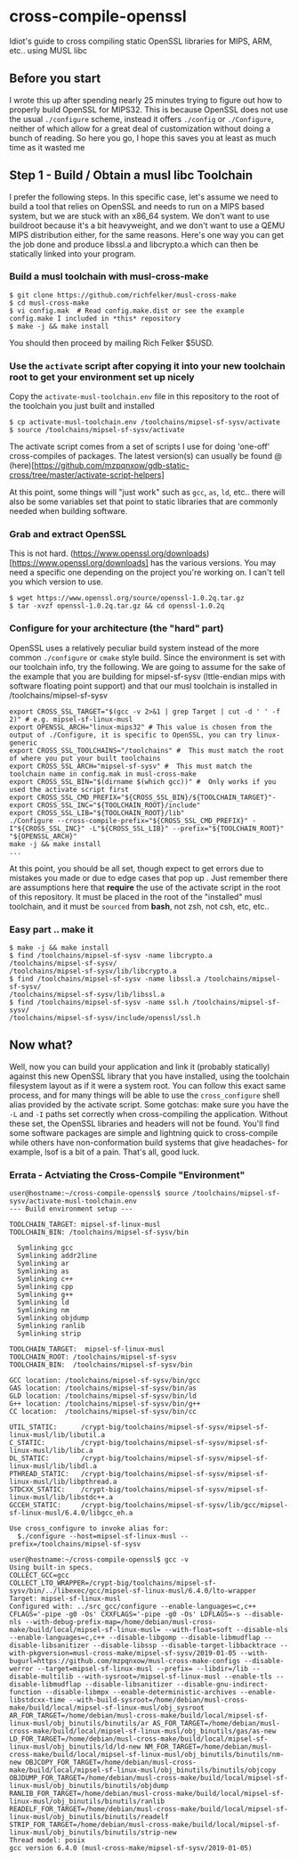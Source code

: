 # cross-compile-openssl

Idiot's guide to cross compiling static OpenSSL libraries for MIPS, ARM, etc.. using MUSL libc

## Before you start

I wrote this up after spending nearly 25 minutes trying to figure out how to properly build OpenSSL for MIPS32. This is because OpenSSL does not use the usual `./configure` scheme, instead it offers `./config` or `./Configure`, neither of which allow for a great deal of customization without doing a bunch of reading. So here you go, I hope this saves you at least as much time as it wasted me

## Step 1 - Build / Obtain a musl libc Toolchain

I prefer the following steps. In this specific case, let's assume we need to build a tool that relies on OpenSSL and needs to run on a MIPS based system, but we are stuck with an x86_64 system. We don't want to use buildroot because it's a bit heavyweight, and we don't want to use a QEMU MIPS distribution either, for the same reasons. Here's one way you can get the job done and produce libssl.a and libcrypto.a which can then be statically linked into your program.

### Build a musl toolchain with musl-cross-make

```
$ git clone https://github.com/richfelker/musl-cross-make
$ cd musl-cross-make
$ vi config.mak  # Read config.make.dist or see the example config.make I included in *this* repository
$ make -j && make install
```

You should then proceed by mailing Rich Felker $5USD.

### Use the `activate` script after copying it into your new toolchain root to get your environment set up nicely

Copy the `activate-musl-toolchain.env` file in this repository to the root of the toolchain you just built and installed

```
$ cp activate-musl-toolchain.env /toolchains/mipsel-sf-sysv/activate
$ source /toolchains/mipsel-sf-sysv/activate
```

The activate script comes from a set of scripts I use for doing 'one-off' cross-compiles of packages. The latest version(s) can usually be found @ (here)[https://github.com/mzpqnxow/gdb-static-cross/tree/master/activate-script-helpers]

At this point, some things will "just work" such as `gcc`, `as`, `ld`, etc.. there will also be some variables set that point to static libraries that are commonly needed when building software.

### Grab and extract OpenSSL

This is not hard. (https://www.openssl.org/downloads)[https://www.openssl.org/downloads] has the various versions. You may need a specific one depending on the project you're working on. I can't tell you which version to use.

```
$ wget https://www.openssl.org/source/openssl-1.0.2q.tar.gz
$ tar -xvzf openssl-1.0.2q.tar.gz && cd openssl-1.0.2q
```

### Configure for your architecture (the "hard" part)

OpenSSL uses a relatively peculiar build system instead of the more common `./configure` or `cmake` style build. Since the environment is set with our toolchain info, try the following. We are going to assume for the sake of the example that you are building for mipsel-sf-sysv (lttle-endian mips with software floating point support) and that our musl toolchain is installed in /toolchains/mipsel-sf-sysv

```
export CROSS_SSL_TARGET="$(gcc -v 2>&1 | grep Target | cut -d ' ' -f 2)" # e.g. mipsel-sf-linux-musl
export OPENSSL_ARCH="linux-mips32" # This value is chosen from the output of ./Configure, it is specific to OpenSSL, you can try linux-generic
export CROSS_SSL_TOOLCHAINS="/toolchains" #  This must match the root of where you put your built toolchains
export CROSS_SSL_ARCH="mipsel-sf-sysv" #  This must match the toolchain name in config.mak in musl-cross-make
export CROSS_SSL_BIN="$(dirname $(which gcc))" #  Only works if you used the activate script first
export CROSS_SSL_CMD_PREFIX="${CROSS_SSL_BIN}/${TOOLCHAIN_TARGET}"-
export CROSS_SSL_INC="${TOOLCHAIN_ROOT}/include"
export CROSS_SSL_LIB="${TOOLCHAIN_ROOT}/lib"
./Configure --cross-compile-prefix="${CROSS_SSL_CMD_PREFIX}" -I"${CROSS_SSL_INC}" -L"${CROSS_SSL_LIB}" --prefix="${TOOLCHAIN_ROOT}" "${OPENSSL_ARCH}"
make -j && make install
...
```

At this point, you should be all set, though expect to get errors due to mistakes you made or due to edge cases that pop up . Just remember there are assumptions here that **require** the use of the activate script in the root of this repository. It must be placed in the root of the "installed" musl toolchain, and it must be `sourced` from **bash**, not zsh, not csh, etc, etc..

### Easy part .. make it

```
$ make -j && make install
$ find /toolchains/mipsel-sf-sysv -name libcrypto.a /toolchains/mipsel-sf-sysv/
/toolchains/mipsel-sf-sysv/lib/libcrypto.a
$ find /toolchains/mipsel-sf-sysv -name libssl.a /toolchains/mipsel-sf-sysv/
/toolchains/mipsel-sf-sysv/lib/libssl.a
$ find /toolchains/mipsel-sf-sysv -name ssl.h /toolchains/mipsel-sf-sysv/
/toolchains/mipsel-sf-sysv/include/openssl/ssl.h
```

## Now what?

Well, now you can build your application and link it (probably statically) against this new OpenSSL library that you have installed, using the toolchain filesystem layout as if it were a system root. You can follow this exact same process, and for many things will be able to use the `cross_configure` shell alias provided by the activate script. Some gotchas: make sure you have the `-L` and `-I` paths set correctly when cross-compiling the application. Without these set, the OpenSSL libraries and headers will not be found. You'll find some software packages are simple and lightning quick to cross-compile while others have non-conformation build systems that give headaches- for example, lsof is a bit of a pain. That's all, good luck.

### Errata - Actviating the Cross-Compile "Environment"

```
user@hostname:~/cross-compile-openssl$ source /toolchains/mipsel-sf-sysv/activate-musl-toolchain.env 
--- Build environment setup ---

TOOLCHAIN_TARGET: mipsel-sf-linux-musl
TOOLCHAIN_BIN: /toolchains/mipsel-sf-sysv/bin

  Symlinking gcc
  Symlinking addr2line
  Symlinking ar
  Symlinking as
  Symlinking c++
  Symlinking cpp
  Symlinking g++
  Symlinking ld
  Symlinking nm
  Symlinking objdump
  Symlinking ranlib
  Symlinking strip

TOOLCHAIN_TARGET:  mipsel-sf-linux-musl
TOOLCHAIN_ROOT:	/toolchains/mipsel-sf-sysv
TOOLCHAIN_BIN: 	/toolchains/mipsel-sf-sysv/bin

GCC location: /toolchains/mipsel-sf-sysv/bin/gcc
GAS location: /toolchains/mipsel-sf-sysv/bin/as
GLD location: /toolchains/mipsel-sf-sysv/bin/ld
G++ location: /toolchains/mipsel-sf-sysv/bin/g++
CC location:  /toolchains/mipsel-sf-sysv/bin/cc

UTIL_STATIC:      /crypt-big/toolchains/mipsel-sf-sysv/mipsel-sf-linux-musl/lib/libutil.a
C_STATIC:         /crypt-big/toolchains/mipsel-sf-sysv/mipsel-sf-linux-musl/lib/libc.a
DL_STATIC:        /crypt-big/toolchains/mipsel-sf-sysv/mipsel-sf-linux-musl/lib/libdl.a
PTHREAD_STATIC:   /crypt-big/toolchains/mipsel-sf-sysv/mipsel-sf-linux-musl/lib/libpthread.a
STDCXX_STATIC:    /crypt-big/toolchains/mipsel-sf-sysv/mipsel-sf-linux-musl/lib/libstdc++.a
GCCEH_STATIC:     /crypt-big/toolchains/mipsel-sf-sysv/lib/gcc/mipsel-sf-linux-musl/6.4.0/libgcc_eh.a

Use cross_configure to invoke alias for:
  $./configure --host=mipsel-sf-linux-musl --prefix=/toolchains/mipsel-sf-sysv

user@hostname:~/cross-compile-openssl$ gcc -v
Using built-in specs.
COLLECT_GCC=gcc
COLLECT_LTO_WRAPPER=/crypt-big/toolchains/mipsel-sf-sysv/bin/../libexec/gcc/mipsel-sf-linux-musl/6.4.0/lto-wrapper
Target: mipsel-sf-linux-musl
Configured with: ../src_gcc/configure --enable-languages=c,c++ CFLAGS='-pipe -g0 -Os' CXXFLAGS='-pipe -g0 -Os' LDFLAGS=-s --disable-nls --with-debug-prefix-map=/home/debian/musl-cross-make/build/local/mipsel-sf-linux-musl= --with-float=soft --disable-nls --enable-languages=c,c++ --disable-libgomp --disable-libmudflap --disable-libsanitizer --disable-libssp --disable-target-libbacktrace --with-pkgversion=musl-cross-make/mipsel-sf-sysv/2019-01-05 --with-bugurl=https://github.com/mzpqnxow/musl-cross-make-configs --disable-werror --target=mipsel-sf-linux-musl --prefix= --libdir=/lib --disable-multilib --with-sysroot=/mipsel-sf-linux-musl --enable-tls --disable-libmudflap --disable-libsanitizer --disable-gnu-indirect-function --disable-libmpx --enable-deterministic-archives --enable-libstdcxx-time --with-build-sysroot=/home/debian/musl-cross-make/build/local/mipsel-sf-linux-musl/obj_sysroot AR_FOR_TARGET=/home/debian/musl-cross-make/build/local/mipsel-sf-linux-musl/obj_binutils/binutils/ar AS_FOR_TARGET=/home/debian/musl-cross-make/build/local/mipsel-sf-linux-musl/obj_binutils/gas/as-new LD_FOR_TARGET=/home/debian/musl-cross-make/build/local/mipsel-sf-linux-musl/obj_binutils/ld/ld-new NM_FOR_TARGET=/home/debian/musl-cross-make/build/local/mipsel-sf-linux-musl/obj_binutils/binutils/nm-new OBJCOPY_FOR_TARGET=/home/debian/musl-cross-make/build/local/mipsel-sf-linux-musl/obj_binutils/binutils/objcopy OBJDUMP_FOR_TARGET=/home/debian/musl-cross-make/build/local/mipsel-sf-linux-musl/obj_binutils/binutils/objdump RANLIB_FOR_TARGET=/home/debian/musl-cross-make/build/local/mipsel-sf-linux-musl/obj_binutils/binutils/ranlib READELF_FOR_TARGET=/home/debian/musl-cross-make/build/local/mipsel-sf-linux-musl/obj_binutils/binutils/readelf STRIP_FOR_TARGET=/home/debian/musl-cross-make/build/local/mipsel-sf-linux-musl/obj_binutils/binutils/strip-new
Thread model: posix
gcc version 6.4.0 (musl-cross-make/mipsel-sf-sysv/2019-01-05) 
```
